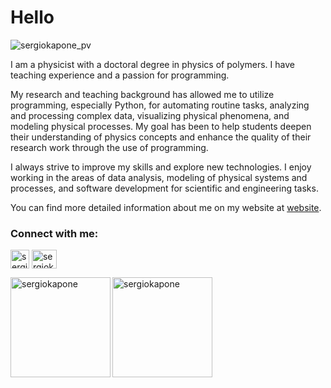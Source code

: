 <h1>Hello</h1>
<p align="left"> <img src="https://komarev.com/ghpvc/?username=sergiokapone&label=Profile%20views&color=0e75b6&style=plastic" alt="sergiokapone_pv" /> </p>

I am a physicist with a doctoral degree in physics of polymers. I have teaching experience and a passion for programming. 

My research and teaching background has allowed me to utilize programming, especially Python, for automating routine tasks, analyzing and processing complex data, visualizing physical phenomena, and modeling physical processes. 
My goal has been to help students deepen their understanding of physics concepts and enhance the quality of their research work through the use of programming.

I always strive to improve my skills and explore new technologies. 
I enjoy working in the areas of data analysis, modeling of physical systems and processes, and software development for scientific and engineering tasks.

You can find more detailed information about me on my website at [website](https://sergiokapone.github.io/).

<h3 align="left">Connect with me:</h3>

<p align="left">
<a href="https://sergiokapone.github.io" target="blank">
  <i class="fab fa-github"></i>
</a>
<a href="https://github.com/sergiokapone" target="blank"><img align="center" src="https://github.com/fluidicon.png" alt="sergiokapone" height="30" width="30" /></a>
<a href="https://www.linkedin.com/in/sergiokapone" target="blank"><img align="center" src="https://raw.githubusercontent.com/rahuldkjain/github-profile-readme-generator/master/src/images/icons/Social/linked-in-alt.svg" alt="sergiokapone" height="30" width="40" /></a>
</p>

<p><img align="left" src="https://github-readme-stats.vercel.app/api/top-langs?username=sergiokapone&show_icons=true&theme=dracula&locale=en&layout=compact" alt="sergiokapone" height="160" /></p>
<p><img align="center" src="https://github-readme-stats.vercel.app/api?username=sergiokapone&show_icons=true&theme=dracula&locale=en&hide_border=true" alt="sergiokapone" height="160"/></p>
